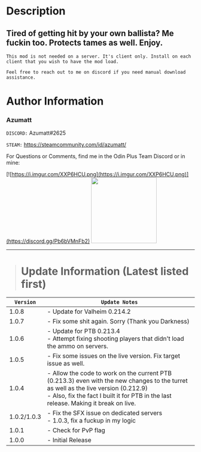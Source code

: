 # Description

## Tired of getting hit by your own ballista? Me fuckin too. Protects tames as well. Enjoy.

`This mod is not needed on a server. It's client only. Install on each client that you wish to have the mod load.`

`Feel free to reach out to me on discord if you need manual download assistance.`

# Author Information

### Azumatt

`DISCORD:` Azumatt#2625

`STEAM:` https://steamcommunity.com/id/azumatt/

For Questions or Comments, find me in the Odin Plus Team Discord or in mine:

[![https://i.imgur.com/XXP6HCU.png](https://i.imgur.com/XXP6HCU.png)](https://discord.gg/Pb6bVMnFb2)
<a href="https://discord.gg/pdHgy6Bsng"><img src="https://i.imgur.com/Xlcbmm9.png" href="https://discord.gg/pdHgy6Bsng" width="175" height="175"></a>
***




> # Update Information (Latest listed first)

| `Version`   | `Update Notes`                                                                                                                                                                                                                  |
|-------------|---------------------------------------------------------------------------------------------------------------------------------------------------------------------------------------------------------------------------------|
| 1.0.8       | - Update for Valheim 0.214.2                                                                                                                                                                                                    |
| 1.0.7       | - Fix some shit again. Sorry (Thank you Darkness)                                                                                                                                                                               |
| 1.0.6       | - Update for PTB 0.213.4   <br/> - Attempt fixing shooting players that didn't load the ammo on servers.                                                                                                                        |
| 1.0.5       | - Fix some issues on the live version. Fix target issue as well.                                                                                                                                                                |
| 1.0.4       | - Allow the code to work on the current PTB (0.213.3) even with the new changes to the turret as well as the live version (0.212.9) <br/> - Also, fix the fact I built it for PTB in the last release. Making it break on live. |
| 1.0.2/1.0.3 | - Fix the SFX issue on dedicated servers<br/> - 1.0.3, fix a fuckup in my logic                                                                                                                                                 |
| 1.0.1       | - Check for PvP flag                                                                                                                                                                                                            |
| 1.0.0       | - Initial Release                                                                                                                                                                                                               |